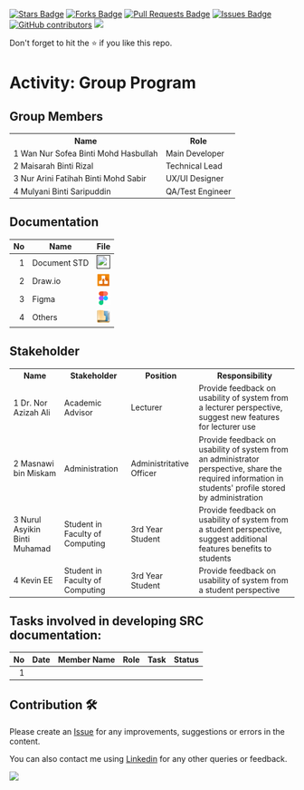 
<a href="https://github.com/drshahizan/software-engineering/stargazers"><img src="https://img.shields.io/github/stars/drshahizan/software-engineering" alt="Stars Badge"/></a>
<a href="https://github.com/drshahizan/software-engineering/network/members"><img src="https://img.shields.io/github/forks/drshahizan/software-engineering" alt="Forks Badge"/></a>
<a href="https://github.com/drshahizan/software-engineering/pulls"><img src="https://img.shields.io/github/issues-pr/drshahizan/software-engineering" alt="Pull Requests Badge"/></a>
<a href="https://github.com/drshahizan/software-engineering/issues"><img src="https://img.shields.io/github/issues/drshahizan/software-engineering" alt="Issues Badge"/></a>
<a href="https://github.com/drshahizan/software-engineering/graphs/contributors"><img alt="GitHub contributors" src="https://img.shields.io/github/contributors/drshahizan/software-engineering?color=2b9348"></a>
![](https://visitor-badge.glitch.me/badge?page_id=drshahizan/software-engineering)

Don't forget to hit the :star: if you like this repo.

# Activity: Group Program

## Group Members
<table>
  <tr>
    <th>Name</th>
    <th>Role</th>
  </tr>
    <tr>
    <td>1 Wan Nur Sofea Binti Mohd Hasbullah</td>
    <td>Main Developer</td>
  </tr>
    <tr>
    <td>2 Maisarah Binti Rizal</td>
    <td>Technical Lead</td>
  </tr>
    <tr>
    <td>3 Nur Arini Fatihah Binti Mohd Sabir</td>
    <td>UX/UI Designer</td>
  </tr>
    <tr>
    <td>4 Mulyani Binti Saripuddin</td>
    <td>QA/Test Engineer</td>
  </tr>
</table>

## Documentation
| No | Name |File | 
| -----:| ----- | :------: | 
|1| Document STD | <a href="" ><img src="../../../../../images/pdf64.png" width="24px" height="24px" ></a>|
|2| Draw.io| <a href="" ><img src="../../../../../images/drawio.svg" width="24px" height="24px" ></a>|
|3| Figma| <a href="" ><img src="../../../../../images/figma.svg" width="24px" height="24px" ></a>|
|4| Others| <a href="" ><img src="../../../../../images/data_folder.png" width="24px" height="24px" ></a>|

## Stakeholder
<table>
  <tr>
    <th>Name</th>
    <th>Stakeholder</th>
    <th>Position</th>
    <th>Responsibility</th>
  </tr>
  <tr>
    <td>1 Dr. Nor Azizah Ali</td>
    <td>Academic Advisor</td>
    <td>Lecturer</td>
    <td>Provide feedback on usability of system from a lecturer perspective, suggest new features for lecturer use</td>
  </tr>
    <tr>
    <td>2 Masnawi bin Miskam</td>
    <td>Administration</td>
    <td>Administritative Officer</td>
    <td>Provide feedback on usability of system from an administrator perspective, share the required information in students' profile stored by administration</td>
  </tr>
    <tr>
    <td>3 Nurul Asyikin Binti Muhamad</td>
    <td>Student in Faculty of Computing</td>
    <td>3rd Year Student</td>
    <td>Provide feedback on usability of system from a student perspective, suggest additional features benefits to students</td>
  </tr>
  </tr>
    <tr>
    <td>4 Kevin EE</td>
    <td>Student in Faculty of Computing</td>
    <td>3rd Year Student</td>
    <td>Provide feedback on usability of system from a student perspective</td>
  </tr>
</table>

## Tasks involved in developing SRC documentation:

| No | Date | Member Name | Role	| Task	| Status	| 
| -----:| ----- | ------ | ------ | ------ | ------ |
| 1 | | | | | 

 
## Contribution 🛠️
Please create an [Issue](https://github.com/drshahizan/software-engineering/issues) for any improvements, suggestions or errors in the content.

You can also contact me using [Linkedin](https://www.linkedin.com/in/drshahizan/) for any other queries or feedback.

![](https://visitor-badge.glitch.me/badge?page_id=drshahizan)

